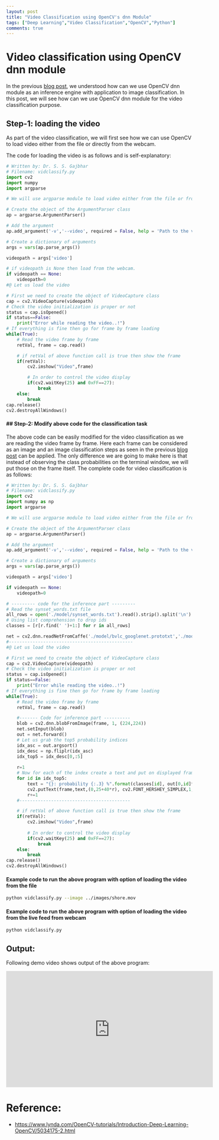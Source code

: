 ```yaml
---
layout: post
title: "Video Classification using OpenCV's dnn Module"
tags: ["Deep Learning","Video Classification","OpenCV","Python"]
comments: true
---
```

# Video classification using OpenCV dnn module

In the previous [blog post](https://shrishailsgajbhar.github.io/post/Deep-Learning-Image-Classification-Opencv-DNN), we understood how can we use OpenCV dnn module as an inference engine with application to image classification. In this post, we will see how can we use OpenCV dnn module for the video classification purpose. 

## Step-1: loading the video

As part of the video classification, we will first see how we can use OpenCV to load video either from the file or directly from the webcam.

The code for loading the video is as follows and is self-explanatory:

```python
# Written by: Dr. S. S. Gajbhar
# Filename: vidclassify.py
import cv2
import numpy
import argparse

# We will use argparse module to load video either from the file or from the webcam

# Create the object of the ArgumentParser class 
ap = argparse.ArgumentParser()

# Add the argument
ap.add_argument('-v','--video', required = False, help = 'Path to the video file/feed')

# Create a dictionary of arguments
args = vars(ap.parse_args())

videopath = args['video']

# if videopath is None then load from the webcam.
if videopath == None:
    videopath=0
#@ Let us load the video 

# First we need to create the object of VideoCapture class
cap = cv2.VideoCapture(videopath)
# Check the video initialization is proper or not
status = cap.isOpened()
if status==False:
    print("Error while reading the video..!")
# If everything is fine then go for frame by frame loading
while(True):
    # Read the video frame by frame
    retVal, frame = cap.read()

    # if retVal of above function call is true then show the frame
    if(retVal):
        cv2.imshow("Video",frame)

        # In order to control the video display
        if(cv2.waitKey(25) and 0xFF==27):
            break
    else:
        break
cap.release()
cv2.destroyAllWindows()
```

#### ## Step-2: Modify above code for the classification task

The above code can be easily modified for the video classification as we are reading the video frame by frame. Here each frame can be considered as an image and an image classification steps as seen in the previous [blog post](https://shrishailsgajbhar.github.io/post/Deep-Learning-Image-Classification-Opencv) can be applied. The only difference we are going to make here is that instead of observing the class probabilities on the terminal window, we will put those on the frame itself. The complete code for video classification is as follows:

```python
# Written by: Dr. S. S. Gajbhar
# Filename: vidclassify.py
import cv2
import numpy as np 
import argparse

# We will use argparse module to load video either from the file or from the webcam

# Create the object of the ArgumentParser class 
ap = argparse.ArgumentParser()

# Add the argument
ap.add_argument('-v','--video', required = False, help = 'Path to the video filefeed')

# Create a dictionary of arguments
args = vars(ap.parse_args())

videopath = args['video']

if videopath == None:
    videopath=0

# --------- code for the inference part ---------
# Read the synset_words.txt file
all_rows = open('./model/synset_words.txt').read().strip().split('\n')
# Using list comprehension to drop ids
classes = [r[r.find(' ')+1:] for r in all_rows]

net = cv2.dnn.readNetFromCaffe('./model/bvlc_googlenet.prototxt','./model/bvlc_googlenet.caffemodel')
#-----------------------------------------------
#@ Let us load the video 

# First we need to create the object of VideoCapture class
cap = cv2.VideoCapture(videopath)
# Check the video initialization is proper or not
status = cap.isOpened()
if status==False:
    print("Error while reading the video..!")
# If everything is fine then go for frame by frame loading
while(True):
    # Read the video frame by frame
    retVal, frame = cap.read()

    #------- Code for inference part ----------
    blob = cv2.dnn.blobFromImage(frame, 1, (224,224))
    net.setInput(blob)
    out = net.forward()
    # Let us grab the top5 probability indices
    idx_asc = out.argsort()
    idx_desc = np.fliplr(idx_asc)
    idx_top5 = idx_desc[0,:5]
    
    r=1
    # Now for each of the index create a text and put on displayed frame
    for id in idx_top5:
        text = "{}: probability {:.3} %".format(classes[id], out[0,id]*100)
        cv2.putText(frame,text,(0,25+40*r), cv2.FONT_HERSHEY_SIMPLEX,1,(255,0,0),2)
        r+=1
    #------------------------------------------

    # if retVal of above function call is true then show the frame
    if(retVal):
        cv2.imshow("Video",frame)
        
        # In order to control the video display
        if(cv2.waitKey(25) and 0xFF==27):
            break
    else:
        break
cap.release()
cv2.destroyAllWindows()

```

#### Example code to run the above program with option of loading the video from the file

```bash
python vidclassify.py --image ../images/shore.mov
```

#### Example code to run the above program with option of loading the video from the live feed from webcam

```bash
python vidclassify.py
```

## Output:

Following demo video shows output of the above program:

<iframe width="560" height="315" src="https://www.youtube.com/embed/jRBqOXwLS7k" frameborder="0" allow="accelerometer; autoplay; clipboard-write; encrypted-media; gyroscope; picture-in-picture" allowfullscreen></iframe>

# Reference:

* https://www.lynda.com/OpenCV-tutorials/Introduction-Deep-Learning-OpenCV/5034175-2.html 
